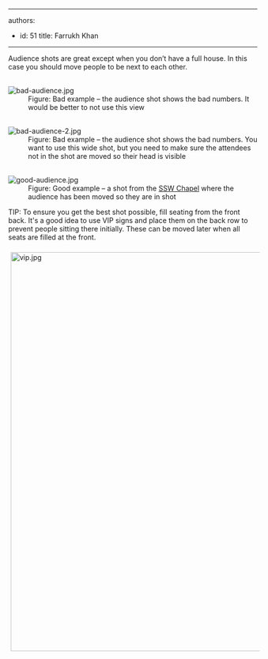 

---
authors:
  - id: 51
    title: Farrukh Khan
---




<span class='intro'> ​Audience shots are great except when you don’t have a full house.​​ In this case you should move people to be next to each other.<br> </span>

<dl class="badImage">​
<dt>​<img src="/PublishingImages/bad-audience.jpg" alt="bad-audience.jpg" /></dt><dd>Figure&#58; Bad example – the audience shot shows the bad numbers. It would be better to not use this view</dd></dl><dl class="badImage">​
<dt>​<img src="/PublishingImages/bad-audience-2.jpg" alt="bad-audience-2.jpg" /></dt><dd>Figure&#58; Bad example – the audience shot shows the bad numbers. You want to use this wide shot, but you need to make sure the attendees not in the shot are moved so their head is visible</dd></dl><dl class="goodImage">​
<dt><img src="/PublishingImages/good-audience.jpg" alt="good-audience.jpg" /></dt><dd>Figure&#58; Good example – a shot from the <a href="https&#58;//www.ssw.com.au/ssw/events/venues/hire-conference-room.aspx" target="_blank">SSW Chapel​</a> where the audience has been moved so they are in shot</dd></dl>​​TIP&#58; To ensure you get the best shot possible, fill seating&#160;from the front back. It's​&#160;a good idea to use VIP signs and place them on the back row to prevent people sitting there initially. These can be moved later when all seats are filled at the front.<div><br></div><div><img src="/SiteAssets/organize-the-audience-when-numbers-are-low/vip.jpg" alt="vip.jpg" style="margin&#58;5px;width&#58;808px;" /><br><div><br></div></div>


